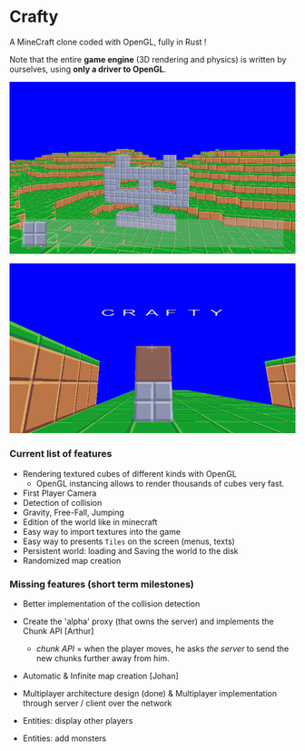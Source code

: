 # Crafty

A MineCraft clone coded with OpenGL, fully in Rust !

Note that the entire **game engine** (3D rendering and physics) is written by ourselves, using **only a driver to OpenGL**.

![](demo/ms1.png)

![](demo/first_text.png)


### Current list of features

- Rendering textured cubes of different kinds with OpenGL
  - OpenGL instancing allows to render thousands of cubes very fast.
- First Player Camera
- Detection of collision
- Gravity, Free-Fall, Jumping
- Edition of the world like in minecraft
- Easy way to import textures into the game
- Easy way to presents `Tiles` on the screen (menus, texts)
- Persistent world: loading and Saving the world to the disk
- Randomized map creation

### Missing features (short term milestones)

- Better implementation of the collision detection 

- Create the 'alpha' proxy (that owns the server) and implements the Chunk API [Arthur]
    - *chunk API* = when the player moves, he asks *the server* to send the new chunks further away from him.

- Automatic & Infinite map creation [Johan]

- Multiplayer architecture design (done) & Multiplayer implementation through server / client over the network

- Entities: display other players

- Entities: add monsters
